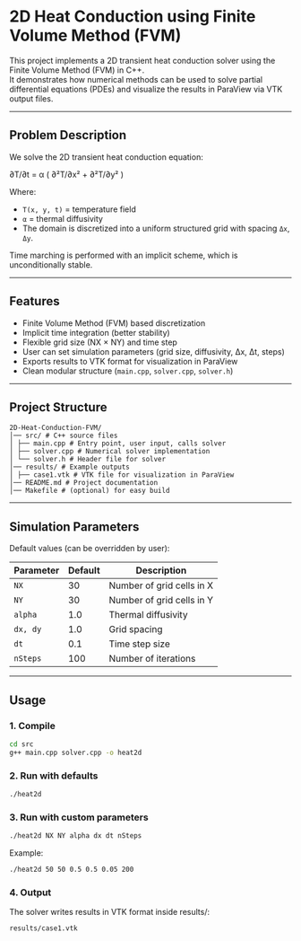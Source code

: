 # 2D Heat Conduction using Finite Volume Method (FVM)

This project implements a 2D transient heat conduction solver using the Finite Volume Method (FVM) in C++.  
It demonstrates how numerical methods can be used to solve partial differential equations (PDEs) and visualize the results in ParaView via VTK output files.  

---

## Problem Description

We solve the 2D transient heat conduction equation:

∂T/∂t = α ( ∂²T/∂x² + ∂²T/∂y² )


Where:
- `T(x, y, t)` = temperature field  
- `α` = thermal diffusivity  
- The domain is discretized into a uniform structured grid with spacing `Δx`, `Δy`.  

Time marching is performed with an implicit scheme, which is unconditionally stable.

---

## Features
- Finite Volume Method (FVM) based discretization  
- Implicit time integration (better stability)  
- Flexible grid size (NX × NY) and time step  
- User can set simulation parameters (grid size, diffusivity, Δx, Δt, steps)  
- Exports results to VTK format for visualization in ParaView  
- Clean modular structure (`main.cpp`, `solver.cpp`, `solver.h`)  

---

## Project Structure

```
2D-Heat-Conduction-FVM/
│── src/ # C++ source files
│ ├── main.cpp # Entry point, user input, calls solver
│ ├── solver.cpp # Numerical solver implementation
│ └── solver.h # Header file for solver
│── results/ # Example outputs
│ ├── case1.vtk # VTK file for visualization in ParaView
│── README.md # Project documentation
│── Makefile # (optional) for easy build
```


---

## Simulation Parameters

Default values (can be overridden by user):

| Parameter | Default | Description |
|-----------|---------|-------------|
| `NX` | 30 | Number of grid cells in X |
| `NY` | 30 | Number of grid cells in Y |
| `alpha` | 1.0 | Thermal diffusivity |
| `dx, dy` | 1.0 | Grid spacing |
| `dt` | 0.1 | Time step size |
| `nSteps` | 100 | Number of iterations |

---

## Usage

### 1. Compile
```bash
cd src
g++ main.cpp solver.cpp -o heat2d
```
### 2. Run with defaults
``` bash
./heat2d
```
### 3. Run with custom parameters
```bash
./heat2d NX NY alpha dx dt nSteps
```
Example:

```bash
./heat2d 50 50 0.5 0.5 0.05 200
```
### 4. Output
The solver writes results in VTK format inside results/:

```bash
results/case1.vtk
